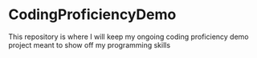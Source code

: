 # CodingProficiencyDemo
This repository is where I will keep my ongoing coding proficiency demo project meant to show off my programming skills
